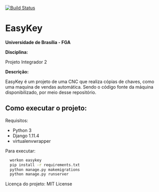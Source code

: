 [![Build Status](https://travis-ci.org/EasyKey-PI2-2017-2/EasyKey.svg?branch=master)](https://travis-ci.org/EasyKey-PI2-2017-2/EasyKey)
# EasyKey #

**Universidade de Brasília - FGA**

**Disciplina:**

Projeto Integrador 2

**Descrição:**

EasyKey é um projeto de uma CNC que realiza cópias de chaves, como uma maquina de vendas automática. Sendo o código fonte da máquina disponibilizado, por meio desse repositório.

Como executar o projeto:
------------------------

Requisitos:
  * Python 3
  * Django 1.11.4
  * virtualenvwrapper

Para executar:
~~~bash
  workon easykey
  pip install -r requirements.txt
  python manage.py makemigrations
  python manage.py runserver
~~~

Licença do projeto: MIT License
